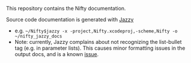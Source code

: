 This repository contains the Nifty documentation.

Source code documentation is generated with [Jazzy](https://github.com/realm/jazzy)
- e.g. `~/Nifty$jazzy -x -project,Nifty.xcodeproj,-scheme,Nifty -o ~/nifty_jazzy_docs`
- Note: currently, Jazzy complains about not recognizing the list-bullet tag (e.g. in parameter lists). This causes minor formatting issues in the output docs, and is a known [issue](https://github.com/realm/jazzy/issues/476).
